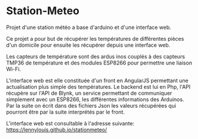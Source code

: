 # Station-Meteo
Projet d'une station météo a base d'arduino et d'une interface web.

Ce projet a pour but de récupérer les températures de différentes pièces d'un domicile pour ensuite les récupérer depuis une interface web.

Les capteurs de température sont des ardus inos couplés à des capteurs TMP36 de température et des modules ESP8266 pour permettre une liaison Wi-Fi.

L'interface web est elle constituée d'un front en AngularJS permettant une actualisation plus simple des températures. Le backend est lui en Php, l'API récupère sur l'API de Blynk, un service permettant de communiquer simplement avec un ESP8266, les différentes informations des Arduinos. Par la suite on écrit dans des fichiers Json les valeurs récupérées qui pourront être par la suite interprétés par le front.

L'interface web est consultable à l'adresse suivante: https://lennylouis.github.io/stationmeteo/
